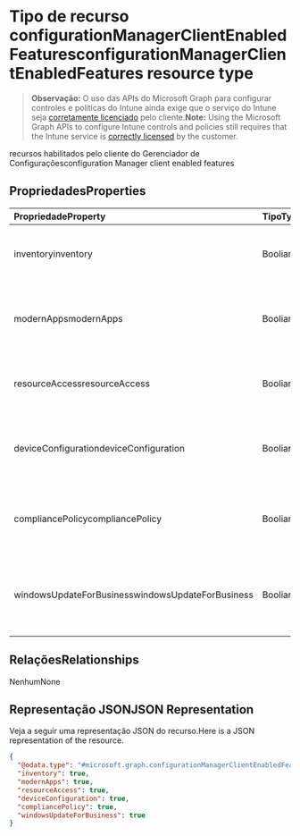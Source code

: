 # <a name="configurationmanagerclientenabledfeatures-resource-type"></a><span data-ttu-id="2013d-101">Tipo de recurso configurationManagerClientEnabledFeatures</span><span class="sxs-lookup"><span data-stu-id="2013d-101">configurationManagerClientEnabledFeatures resource type</span></span>

> <span data-ttu-id="2013d-102">**Observação:** O uso das APIs do Microsoft Graph para configurar controles e políticas do Intune ainda exige que o serviço do Intune seja [corretamente licenciado](https://go.microsoft.com/fwlink/?linkid=839381) pelo cliente.</span><span class="sxs-lookup"><span data-stu-id="2013d-102">**Note:** Using the Microsoft Graph APIs to configure Intune controls and policies still requires that the Intune service is [correctly licensed](https://go.microsoft.com/fwlink/?linkid=839381) by the customer.</span></span>

<span data-ttu-id="2013d-103">recursos habilitados pelo cliente do Gerenciador de Configurações</span><span class="sxs-lookup"><span data-stu-id="2013d-103">configuration Manager client enabled features</span></span>
## <a name="properties"></a><span data-ttu-id="2013d-104">Propriedades</span><span class="sxs-lookup"><span data-stu-id="2013d-104">Properties</span></span>
|<span data-ttu-id="2013d-105">Propriedade</span><span class="sxs-lookup"><span data-stu-id="2013d-105">Property</span></span>|<span data-ttu-id="2013d-106">Tipo</span><span class="sxs-lookup"><span data-stu-id="2013d-106">Type</span></span>|<span data-ttu-id="2013d-107">Descrição</span><span class="sxs-lookup"><span data-stu-id="2013d-107">Description</span></span>|
|:---|:---|:---|
|<span data-ttu-id="2013d-108">inventory</span><span class="sxs-lookup"><span data-stu-id="2013d-108">inventory</span></span>|<span data-ttu-id="2013d-109">Booliano</span><span class="sxs-lookup"><span data-stu-id="2013d-109">Boolean</span></span>|<span data-ttu-id="2013d-110">Se o estoque é gerenciado pelo Intune</span><span class="sxs-lookup"><span data-stu-id="2013d-110">Whether inventory is managed by Intune</span></span>|
|<span data-ttu-id="2013d-111">modernApps</span><span class="sxs-lookup"><span data-stu-id="2013d-111">modernApps</span></span>|<span data-ttu-id="2013d-112">Booliano</span><span class="sxs-lookup"><span data-stu-id="2013d-112">Boolean</span></span>|<span data-ttu-id="2013d-113">Se o aplicativo moderno é gerenciado pelo Intune</span><span class="sxs-lookup"><span data-stu-id="2013d-113">Whether modern application is managed by Intune</span></span>|
|<span data-ttu-id="2013d-114">resourceAccess</span><span class="sxs-lookup"><span data-stu-id="2013d-114">resourceAccess</span></span>|<span data-ttu-id="2013d-115">Booliano</span><span class="sxs-lookup"><span data-stu-id="2013d-115">Boolean</span></span>|<span data-ttu-id="2013d-116">Se o acesso ao recurso é gerenciado pelo Intune</span><span class="sxs-lookup"><span data-stu-id="2013d-116">Whether resource access is managed by Intune</span></span>|
|<span data-ttu-id="2013d-117">deviceConfiguration</span><span class="sxs-lookup"><span data-stu-id="2013d-117">deviceConfiguration</span></span>|<span data-ttu-id="2013d-118">Booliano</span><span class="sxs-lookup"><span data-stu-id="2013d-118">Boolean</span></span>|<span data-ttu-id="2013d-119">Se a configuração do dispositivo é gerenciada pelo Intune</span><span class="sxs-lookup"><span data-stu-id="2013d-119">Whether device configuration is managed by Intune</span></span>|
|<span data-ttu-id="2013d-120">compliancePolicy</span><span class="sxs-lookup"><span data-stu-id="2013d-120">compliancePolicy</span></span>|<span data-ttu-id="2013d-121">Booliano</span><span class="sxs-lookup"><span data-stu-id="2013d-121">Boolean</span></span>|<span data-ttu-id="2013d-122">Se a política de conformidade é gerenciada pelo Intune</span><span class="sxs-lookup"><span data-stu-id="2013d-122">Whether compliance policy is managed by Intune</span></span>|
|<span data-ttu-id="2013d-123">windowsUpdateForBusiness</span><span class="sxs-lookup"><span data-stu-id="2013d-123">windowsUpdateForBusiness</span></span>|<span data-ttu-id="2013d-124">Booliano</span><span class="sxs-lookup"><span data-stu-id="2013d-124">Boolean</span></span>|<span data-ttu-id="2013d-125">Se o Windows Update para Empresas é gerenciado pelo Intune</span><span class="sxs-lookup"><span data-stu-id="2013d-125">Whether Windows Update for Business is managed by Intune</span></span>|

## <a name="relationships"></a><span data-ttu-id="2013d-126">Relações</span><span class="sxs-lookup"><span data-stu-id="2013d-126">Relationships</span></span>
<span data-ttu-id="2013d-127">Nenhum</span><span class="sxs-lookup"><span data-stu-id="2013d-127">None</span></span>
## <a name="json-representation"></a><span data-ttu-id="2013d-128">Representação JSON</span><span class="sxs-lookup"><span data-stu-id="2013d-128">JSON Representation</span></span>
<span data-ttu-id="2013d-129">Veja a seguir uma representação JSON do recurso.</span><span class="sxs-lookup"><span data-stu-id="2013d-129">Here is a JSON representation of the resource.</span></span>
<!--{
  "blockType": "resource",
  "@odata.type": "microsoft.graph.configurationManagerClientEnabledFeatures"
}-->
``` json
{
  "@odata.type": "#microsoft.graph.configurationManagerClientEnabledFeatures",
  "inventory": true,
  "modernApps": true,
  "resourceAccess": true,
  "deviceConfiguration": true,
  "compliancePolicy": true,
  "windowsUpdateForBusiness": true
}
```



